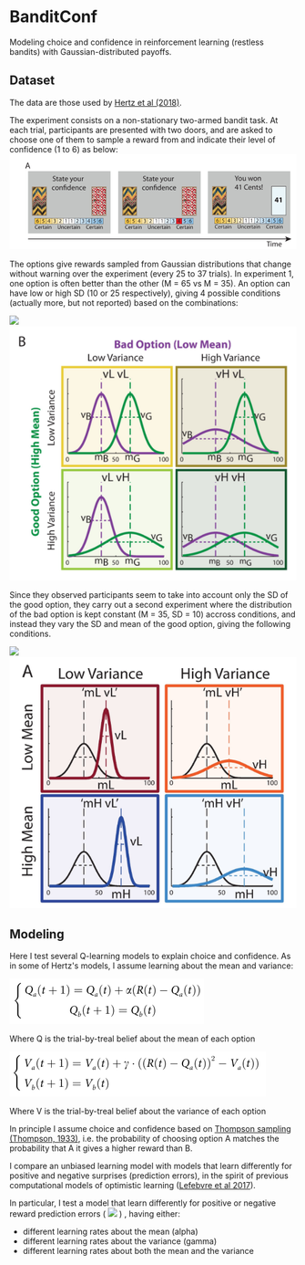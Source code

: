 # BanditConf
Modeling choice and confidence in reinforcement learning (restless bandits) with Gaussian-distributed payoffs.
## Dataset 
 The data are those used by [Hertz et al (2018)](https://journals.plos.org/plosone/article?id=10.1371/journal.pone.0195399).

The experiment consists on a non-stationary two-armed bandit task. At each trial, participants are presented with two doors, and are asked to choose one of them to sample a reward from and indicate their level of confidence (1 to 6) as below:
<img src="./HertzTrial.PNG">

The options give rewards sampled from Gaussian distributions that change without warning over the experiment (every 25 to 37 trials). In experiment 1, one option is often better than the other (M = 65 vs M = 35). An option can have low or high SD (10 or 25 respectively), giving 4 possible conditions (actually more, but not reported) based on the combinations:

<img src= "https://latex.codecogs.com/gif.latex?%5C%5C%20SD_%7Bbad%7D%20%3D%2010%2C%20SD_%7Bgood%7D%20%3D%2010%20%5C%5C%20SD_%7Bbad%7D%20%3D%2025%2C%20SD_%7Bgood%7D%20%3D%2010%20%5C%5C%20SD_%7Bbad%7D%20%3D%2010%2C%20SD_%7Bgood%7D%20%3D%2025%20%5C%5C%20SD_%7Bbad%7D%20%3D%2025%2C%20SD_%7Bgood%7D%20%3D%2025%20%5C%5C">

<img src="./HertzConditions_Exp1.PNG">

Since they observed participants seem to take into account only the SD of the good option, they carry out a second experiment where the distribution of the bad option is kept constant (M = 35, SD = 10) accross conditions, and instead they vary the SD and mean of the good option, giving the following conditions.


<img src= "https://latex.codecogs.com/gif.latex?%5C%5C%20M_%7Bgood%7D%20%3D%2057%2C%20SD_%7Bgood%7D%20%3D%205%20%5C%5C%20M_%7Bgood%7D%20%3D%2072%2C%20SD_%7Bgood%7D%20%3D%205%20%5C%5C%20M_%7Bgood%7D%20%3D%2057%2C%20SD_%7Bgood%7D%20%3D%2020%20%5C%5C%20M_%7Bgood%7D%20%3D%2072%2C%20SD_%7Bgood%7D%20%3D%2020%20%5C%5C">
           
<img src="./HertzConditions_Exp2.PNG">



## Modeling

Here I test several Q-learning models to explain choice and confidence. As in some of Hertz's models, I assume learning about the mean and variance:

<img src="./model1_Q.PNG">

Where Q is the trial-by-treal belief about the mean of each option


<img src="./model1_V.PNG">

Where V is the trial-by-treal belief about the variance of each option

In principle I assume choice and confidence based on [Thompson sampling (Thompson, 1933)](https://www.dropbox.com/s/yhn9prnr5bz0156/1933-thompson.pdf), i.e. the probability of choosing option A matches the probability that A it gives a higher reward than B. 

I compare an unbiased learning model with models that learn differently for positive and negative surprises (prediction errors), in the spirit of previous computational models of optimistic learning ([Lefebvre et al 2017](https://www.nature.com/articles/s41562-017-0067)). 

In particular, I test a model that learn differently for positive or negative reward prediction errors ( <img src="https://latex.codecogs.com/gif.latex?R%28t%29%20-%20Q_a%28t%29"> )
, having either: 
- different learning rates about the mean (alpha) 
- different learning rates about the variance (gamma)
- different learning rates about both the mean and the variance 



<!---
[comment]: #(![f1] use something like this to insert formulas)
[f1]: http://chart.apis.google.com/chart?cht=tx&chl=\alpha
---!>
